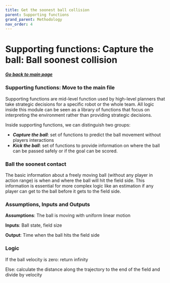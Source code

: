 ```yaml
---
title: Get the soonest ball collision
parent: Supporting functions
grand_parent: Methodology
nav_order: 4
---
```


# Supporting functions: Capture the ball: Ball soonest collision

##### [Go back to main page](../../../Documentation.md)

### Supporting functions: Move to the main file

Supporting functions are mid-level function used by high-level planners that take strategic decisions for a specific robot or the whole team.
All logic inside this module can be seen as a library of functions that focus on interpreting the environment rather than providing strategic decisions.

Inside supporting functions, we can distinguish two groups:
 * ___Capture the ball___: set of functions to predict the ball movement without players interactions
 * ___Kick the ball___: set of functions to provide information on where the ball can be passed safely or if the goal can be scored. 


### Ball the soonest contact
The basic information about a freely moving ball (without any player in action range) is when and where the ball will hit the field side.
This information is essential for more complex logic like an estimation if any player can get to the ball before it gets to the field side.

### Assumptions, Inputs and Outputs
__Assumptions__: The ball is moving with uniform linear motion 

__Inputs__: Ball state, field size

__Output__: Time when the ball hits the field side

### Logic

If the ball velocity is zero: return infinity

Else: calculate the distance along the trajectory to the end of the field and divide by velocity
